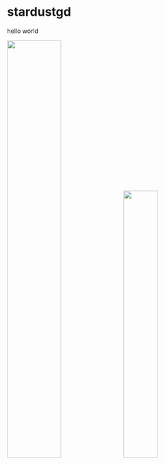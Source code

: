 # stardustgd

hello world

<div class='container'>
<img style="height: auto; width: 50%;" class="img" src="https://github-readme-stats-sigma-five.vercel.app/api?username=stardustgd&count_private=true&theme=nord&show_icons=true" />
&nbsp;
&nbsp;
<img style="height: auto; width: 40%;" class="img" src="https://github-readme-stats-sigma-five.vercel.app/api/top-langs/?username=stardustgd&theme=nord&layout=compact" /></div>
</div>
